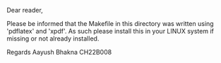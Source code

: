 Dear reader,

Please be informed that the Makefile in this directory was written using 'pdflatex' and 'xpdf'.
As such please install this in your LINUX system if missing or not already installed.

Regards
Aayush Bhakna
CH22B008
